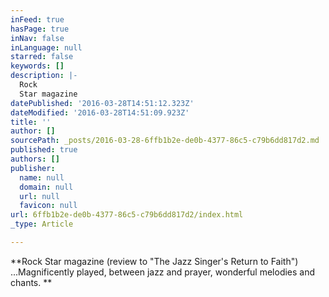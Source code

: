 ```yaml
---
inFeed: true
hasPage: true
inNav: false
inLanguage: null
starred: false
keywords: []
description: |-
  Rock
  Star magazine
datePublished: '2016-03-28T14:51:12.323Z'
dateModified: '2016-03-28T14:51:09.923Z'
title: ''
author: []
sourcePath: _posts/2016-03-28-6ffb1b2e-de0b-4377-86c5-c79b6dd817d2.md
published: true
authors: []
publisher:
  name: null
  domain: null
  url: null
  favicon: null
url: 6ffb1b2e-de0b-4377-86c5-c79b6dd817d2/index.html
_type: Article

---
```

**Rock
Star magazine (review to "The Jazz Singer's Return to Faith") ...Magnificently
played, between jazz and prayer, wonderful melodies and chants. **